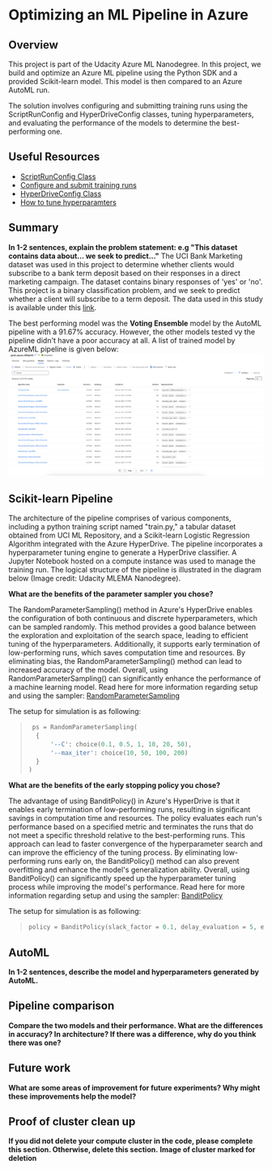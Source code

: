 # Optimizing an ML Pipeline in Azure

## Overview
This project is part of the Udacity Azure ML Nanodegree.
In this project, we build and optimize an Azure ML pipeline using the Python SDK and a provided Scikit-learn model.
This model is then compared to an Azure AutoML run.

The solution involves configuring and submitting training runs using the ScriptRunConfig and HyperDriveConfig classes, tuning hyperparameters, and evaluating the performance of the models to determine the best-performing one.

## Useful Resources
- [ScriptRunConfig Class](https://docs.microsoft.com/en-us/python/api/azureml-core/azureml.core.scriptrunconfig?view=azure-ml-py)
- [Configure and submit training runs](https://docs.microsoft.com/en-us/azure/machine-learning/how-to-set-up-training-targets)
- [HyperDriveConfig Class](https://docs.microsoft.com/en-us/python/api/azureml-train-core/azureml.train.hyperdrive.hyperdriveconfig?view=azure-ml-py)
- [How to tune hyperparamters](https://docs.microsoft.com/en-us/azure/machine-learning/how-to-tune-hyperparameters)


## Summary
**In 1-2 sentences, explain the problem statement: e.g "This dataset contains data about... we seek to predict..."**
The UCI Bank Marketing dataset was used in this project to determine whether clients would subscribe to a bank term deposit based on their responses in a direct marketing campaign. The dataset contains binary responses of 'yes' or 'no'. This project is a binary classification problem, and we seek to predict whether a client will subscribe to a term deposit. The data used in this study is available under this [link](https://automlsamplenotebookdata.blob.core.windows.net/automl-sample-notebook-data/bankmarketing_train.csv).

The best performing model was the **Voting Ensemble** model by the AutoML pipeline with a 91.67% accuracy. However, the other models tested vy the pipeline didn't have a poor accuracy at all. A list of trained model by AzureML pipeline is given below:
![](docs/AutoML_Results.png)

## Scikit-learn Pipeline
The architecture of the pipeline comprises of various components, including a python training script named "train.py," a tabular dataset obtained from UCI ML Repository, and a Scikit-learn Logistic Regression Algorithm integrated with the Azure HyperDrive. The pipeline incorporates a hyperparameter tuning engine to generate a HyperDrive classifier. A Jupyter Notebook hosted on a compute instance was used to manage the training run. The logical structure of the pipeline is illustrated in the diagram below (Image credit: Udacity MLEMA Nanodegree).

**What are the benefits of the parameter sampler you chose?**

The RandomParameterSampling() method in Azure's HyperDrive enables the configuration of both continuous and discrete hyperparameters, which can be sampled randomly. This method provides a good balance between the exploration and exploitation of the search space, leading to efficient tuning of the hyperparameters. Additionally, it supports early termination of low-performing runs, which saves computation time and resources. By eliminating bias, the RandomParameterSampling() method can lead to increased accuracy of the model. Overall, using RandomParameterSampling() can significantly enhance the performance of a machine learning model. Read here for more information regarding setup and using the sampler: [RandomParameterSampling](https://learn.microsoft.com/en-us/python/api/azureml-train-core/azureml.train.hyperdrive.randomparametersampling?view=azure-ml-py)

The setup for simulation is as following:
>  ``` python
>   ps = RandomParameterSampling(
>    {
>        '--C': choice(0.1, 0.5, 1, 10, 20, 50),
>        '--max_iter': choice(10, 50, 100, 200)
>    }
>)
>   ```

**What are the benefits of the early stopping policy you chose?** 

The advantage of using BanditPolicy() in Azure's HyperDrive is that it enables early termination of low-performing runs, resulting in significant savings in computation time and resources. The policy evaluates each run's performance based on a specified metric and terminates the runs that do not meet a specific threshold relative to the best-performing runs. This approach can lead to faster convergence of the hyperparameter search and can improve the efficiency of the tuning process. By eliminating low-performing runs early on, the BanditPolicy() method can also prevent overfitting and enhance the model's generalization ability. Overall, using BanditPolicy() can significantly speed up the hyperparameter tuning process while improving the model's performance.
Read here for more information regarding setup and using the sampler: [BanditPolicy](https://learn.microsoft.com/en-us/python/api/azureml-train-core/azureml.train.hyperdrive.banditpolicy?view=azure-ml-py&preserve-view=true#&preserve-view=truedefinition)

The setup for simulation is as following:
>   ```python
>   policy = BanditPolicy(slack_factor = 0.1, delay_evaluation = 5, evaluation_interval = 1)
>   ```

## AutoML
**In 1-2 sentences, describe the model and hyperparameters generated by AutoML.**

## Pipeline comparison
**Compare the two models and their performance. What are the differences in accuracy? In architecture? If there was a difference, why do you think there was one?**

## Future work
**What are some areas of improvement for future experiments? Why might these improvements help the model?**

## Proof of cluster clean up
**If you did not delete your compute cluster in the code, please complete this section. Otherwise, delete this section.**
**Image of cluster marked for deletion**
